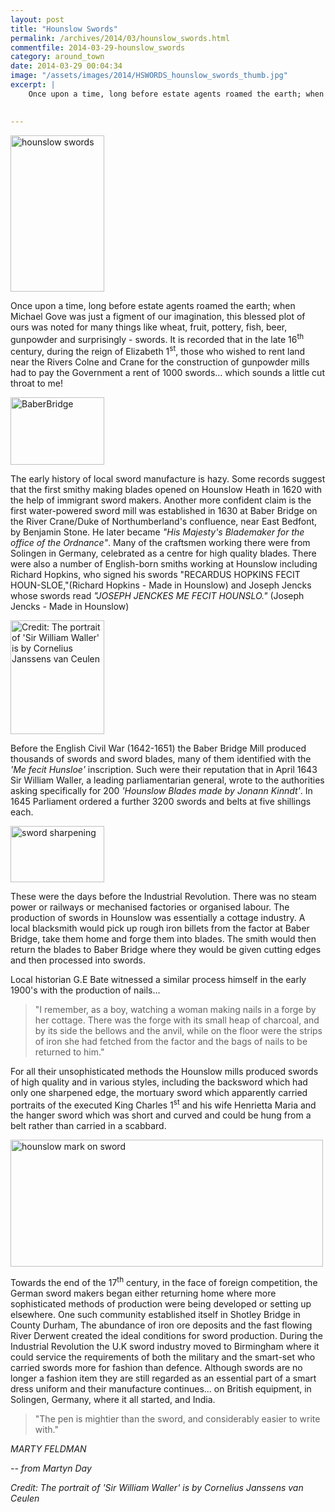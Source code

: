 ```yaml
---
layout: post
title: "Hounslow Swords"
permalink: /archives/2014/03/hounslow_swords.html
commentfile: 2014-03-29-hounslow_swords
category: around_town
date: 2014-03-29 00:04:34
image: "/assets/images/2014/HSWORDS_hounslow_swords_thumb.jpg"
excerpt: |
    Once upon a time, long before estate agents roamed the earth; when Michael Gove was just a figment of our imagination, this blessed plot of ours was noted for many things like wheat, fruit, pottery, fish, beer, gunpowder and surprisingly - swords. It is recorded that in the late 16<sup>th</sup> century, during the reign of Elizabeth 1<sup>st</sup>, those who wished to rent land near the Rivers Colne and  Crane for the construction of gunpowder mills had to pay the Government a rent of 1000 swords... which sounds a little cut throat to me!
    

---
```


<a href="/assets/images/2014/HSWORDS_hounslow_swords.jpg" title="See larger version of - hounslow swords"><img src="/assets/images/2014/HSWORDS_hounslow_swords_thumb.jpg" width="150" height="250" alt="hounslow swords" class=" right" /></a>

Once upon a time, long before estate agents roamed the earth; when Michael Gove was just a figment of our imagination, this blessed plot of ours was noted for many things like wheat, fruit, pottery, fish, beer, gunpowder and surprisingly - swords. It is recorded that in the late 16<sup>th</sup> century, during the reign of Elizabeth 1<sup>st</sup>, those who wished to rent land near the Rivers Colne and Crane for the construction of gunpowder mills had to pay the Government a rent of 1000 swords... which sounds a little cut throat to me!

<a href="/assets/images/2014/HSWORDS_BaberBridge.jpg" title="See larger version of - BaberBridge"><img src="/assets/images/2014/HSWORDS_BaberBridge_thumb.jpg" width="150" height="108" alt="BaberBridge" class="photo right" /></a>

The early history of local sword manufacture is hazy. Some records suggest that the first smithy making blades opened on Hounslow Heath in 1620 with the help of immigrant sword makers. Another more confident claim is the first water-powered sword mill was established in 1630 at Baber Bridge on the River Crane/Duke of Northumberland's confluence, near East Bedfont, by Benjamin Stone. He later became <em>"His Majesty's Blademaker for the office of the Ordnance"</em>. Many of the craftsmen working there were from Solingen in Germany, celebrated as a centre for high quality blades. There were also a number of English-born smiths working at Hounslow including Richard Hopkins, who signed his swords "RECARDUS HOPKINS FECIT HOUN-SLOE,"(Richard Hopkins - Made in Hounslow) and Joseph Jencks whose swords read <em>"JOSEPH JENCKES ME FECIT HOUNSLO."</em> (Joseph Jencks - Made in Hounslow)

<a href="/assets/images/2014/HSWORDS_Sir_William_Waller.jpg" title="See larger version of - Sir William Waller"><img src="/assets/images/2014/HSWORDS_Sir_William_Waller_thumb.jpg" width="150" height="182" alt="Credit: The portrait of 'Sir William Waller' is by Cornelius Janssens van Ceulen" class="photo right" /></a>

Before the English Civil War (1642-1651) the Baber Bridge Mill produced thousands of swords and sword blades, many of them identified with the <em>'Me fecit Hunsloe'</em> inscription. Such were their reputation that in April 1643 Sir William Waller, a leading parliamentarian general, wrote to the authorities asking specifically for 200 <em>'Hounslow Blades made by Jonann Kinndt'</em>. In 1645 Parliament ordered a further 3200 swords and belts at five shillings each.

<a href="/assets/images/2014/HSWORDS_sword_sharpening.jpg" title="See larger version of - sword sharpening"><img src="/assets/images/2014/HSWORDS_sword_sharpening_thumb.jpg" width="150" height="90" alt="sword sharpening" class="photo right" /></a>

These were the days before the Industrial Revolution. There was no steam power or railways or mechanised factories or organised labour. The production of swords in Hounslow was essentially a cottage industry. A local blacksmith would pick up rough iron billets from the factor at Baber Bridge, take them home and forge them into blades. The smith would then return the blades to Baber Bridge where they would be given cutting edges and then processed into swords.

<div markdown="1" class="box">
Local historian G.E Bate witnessed a similar process himself in the early 1900's with the production of nails...

> "I remember, as a boy, watching a woman making nails in a forge by her cottage. There was the forge with its small heap of charcoal, and by its side the bellows and the anvil, while on the floor were the strips of iron she had fetched from the factor and the bags of nails to be returned to him."

</div>
For all their unsophisticated methods the Hounslow mills produced swords of high quality and in various styles, including the backsword which had only one sharpened edge, the mortuary sword which apparently carried portraits of the executed King Charles 1<sup>st</sup> and his wife Henrietta Maria and the hanger sword which was short and curved and could be hung from a belt rather than carried in a scabbard.

<a href="/assets/images/2014/HSWORDS_hounslow_mark_on_sword.jpg" title="See larger version of - hounslow mark on sword"><img src="/assets/images/2014/HSWORDS_hounslow_mark_on_sword_thumb.jpg" width="500" height="203" alt="hounslow mark on sword" class="photo center" /></a>

Towards the end of the 17<sup>th</sup> century, in the face of foreign competition, the German sword makers began either returning home where more sophisticated methods of production were being developed or setting up elsewhere. One such community established itself in Shotley Bridge in County Durham, The abundance of iron ore deposits and the fast flowing River Derwent created the ideal conditions for sword production. During the Industrial Revolution the U.K sword industry moved to Birmingham where it could service the requirements of both the military and the smart-set who carried swords more for fashion than defence. Although swords are no longer a fashion item they are still regarded as an essential part of a smart dress uniform and their manufacture continues... on British equipment, in Solingen, Germany, where it all started, and India.

> "The pen is mightier than the sword, and considerably easier to write with."

<cite>MARTY FELDMAN</cite>

<cite>-- from Martyn Day</cite>

<em>Credit: The portrait of 'Sir William Waller' is by Cornelius Janssens van Ceulen</em>
